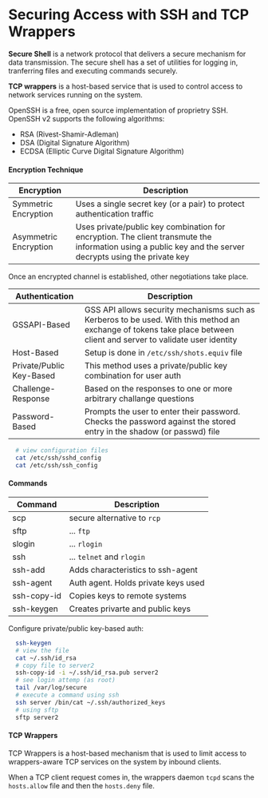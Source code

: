 # Securing Access with SSH and TCP Wrappers

**Secure Shell** is a network protocol that delivers a secure mechanism for data transmission. The secure shell has a set of utilities for logging in, tranferring files and executing commands securely. 

**TCP wrappers** is a host-based service that is used to control access to network services running on the system. 

OpenSSH is a free, open source implementation of proprietry SSH. OpenSSH v2 supports the following algorithms:
* RSA (Rivest-Shamir-Adleman)
* DSA (Digital Signature Algorithm)
* ECDSA (Elliptic Curve Digital Signature Algorithm)

#### Encryption Technique

|  Encryption | Description | 
| --- | --- | 
| Symmetric Encryption   | Uses a single secret key (or a pair) to protect authentication traffic | 
|  Asymmetric Encryption | Uses private/public key combination for encryption. The client transmute the information using a public key and the server decrypts using the private key | 

Once an encrypted channel is established, other negotiations take place. 

|  Authentication | Description | 
| --- | --- | 
|  GSSAPI-Based | GSS API allows security mechanisms such as Kerberos to be used. With this method an exchange of tokens take place between client and server to validate user identity  | 
| Host-Based | Setup is done in `/etc/ssh/shots.equiv` file | 
| Private/Public Key-Based | This method uses a private/public key combination for user auth |
| Challenge-Response| Based on the responses to one or more arbitrary challange questions |
| Password-Based | Prompts the user to enter their password. Checks the password against the stored entry in the shadow (or passwd) file | 

``` bash
  # view configuration files
  cat /etc/ssh/sshd_config
  cat /etc/ssh/ssh_config
```

#### Commands 

| Command | Description | 
| --- | --- |
| scp |  secure alternative to `rcp`|
| sftp |   ... `ftp` |
| slogin |   ... `rlogin`  |
| ssh |  ... `telnet` and `rlogin` |
| ssh-add | Adds characteristics to ssh-agent |
| ssh-agent |  Auth agent. Holds private keys used |
| ssh-copy-id | Copies keys to remote systems  |
| ssh-keygen | Creates privarte and public keys |

Configure private/public key-based auth: 

```bash
  ssh-keygen
  # view the file
  cat ~/.ssh/id_rsa
  # copy file to server2
  ssh-copy-id -i ~/.ssh/id_rsa.pub server2
  # see login attemp (as root)
  tail /var/log/secure
  # execute a command using ssh
  ssh server /bin/cat ~/.ssh/authorized_keys
  # using sftp 
  sftp server2 
```

#### TCP Wrappers

TCP Wrappers is a host-based mechanism that is used to limit access to wrappers-aware TCP services on the system by inbound clients.

When a TCP client request comes in, the wrappers daemon `tcpd` scans the `hosts.allow` file and then the `hosts.deny` file.
